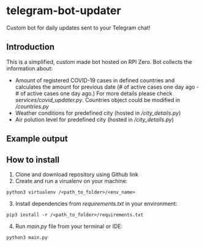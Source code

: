 # telegram-bot-updater
Custom bot for daily updates sent to your Telegram chat!

## Introduction

This is a simplified, custom made bot hosted on RPI Zero. Bot collects the information about:

* Amount of registered COVID-19 cases in defined countries and calculates the amount for previous date (# of active cases one day ago - # of active cases one day ago.) For more details please check <i>services/covid_updater.py</i>. Countries object could be modified in <i>/countries.py</i>
* Weather conditions for predefined city (hosted in <i>/city_details.py</i>)
* Air polution level for predefined city (hosted in <i>/city_details.py</i>)


## Example output

 
## How to install

1. Clone and download repository using Github link
2. Create and run a virualenv on your machine: 
```
python3 virtualenv /<path_to_folder>/<env_name>
```

3. Install dependencies from <i>requirements.txt</i> in your environment:
```
pip3 install -r /<path_to_folder>/requirements.txt
```
4. Run <i>main.py</i> file from your terminal or IDE: 

```
python3 main.py
```



